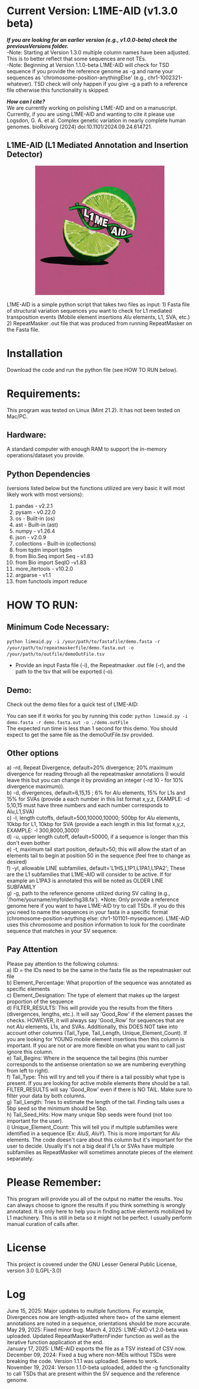 # Current Version: L1ME-AID (v1.3.0 beta)
***If you are looking for an earlier version (e.g., v1.0.0-beta) check the previousVersions folder.*** </br>
-Note: Starting at Version 1.3.0 multiple column names have been adjusted. This is to better reflect that some sequences are not TEs. </br>
-Note: Beginning at Version 1.1.0-beta L1ME-AID will check for TSD sequence if you provide the reference genome as -g and name your sequences as 'chromosome-position-anythingElse' (e.g., chr1-1002321-whatever). TSD check will only happen if you give -g a path to a reference file otherwise this functionality is skipped.

***How can I cite?***</br>
We are currently working on polishing L1ME-AID and on a manuscript. Currently, if you are using L1ME-AID and wanting to cite it please use Logsdon, G. A. et al. Complex genetic variation in nearly complete human genomes. bioRxivorg (2024) doi:10.1101/2024.09.24.614721.</br>

## L1ME-AID (L1 Mediated Annotation and Insertion Detector)
<p align="center">
<img src="limeaid.jpeg?raw=true" width="350" height="350">
</p>
L1ME-AID is a simple python script that takes two files as input:
  1) Fasta file of structural variation sequences you want to check for L1 mediated transposition events (Mobile element insertions <i>Alu</i> elements, L1, SVA, etc.)
  2) RepeatMasker .out file that was produced from running RepeatMasker on the Fasta file.

# Installation
Download the code and run the python file (see HOW TO RUN below).

# Requirements:
This program was tested on Linux (Mint 21.2). It has not been tested on Mac/PC.

## Hardware:
A standard computer with enough RAM to support the in-memory operations/dataset you provide.

## Python Dependencies 
(versions listed below but the functions utilized are very basic it will most likely work with most versions):
  1) pandas - v2.2.1
  2) pysam -  v0.22.0
  3) os - Built-in (os)
  4) ast - Built-in (ast)
  5) numpy - v1.26.4
  6) json - v2.0.9
  7) collections - Built-in (collections)
  8) from tqdm import tqdm
  9) from Bio.Seq import Seq - v1.83
  10) from Bio import SeqIO -v1.83
  11) more_itertools - v10.2.0
  12) argparse - v1.1
  13) from functools import reduce

# HOW TO RUN:

## Minimum Code Necessary:
`python limeaid.py -i /your/path/to/fastafile/demo.fasta -r /your/path/to/repeatmaskerfile/demo.fasta.out -o /your/path/to/outfile/demoOutFile.tsv`
- Provide an input Fasta file (-i), the Repeatmasker .out file (-r), and the path to the tsv that will be exported (-o).

## Demo:
Check out the demo files for a quick test of L1ME-AID:</br>

You can see if it works for you by running this code: `python limeaid.py -i demo.fasta -r demo.fasta.out -o ./demo.outFile`</br>
The expected run time is less than 1 second for this demo. You should expect to get the same file as the demoOutFile.tsv provided. 

## Other options

  a) -rd, Repeat Divergence, default=20% divergence; 20% maximum divergence for reading through all the repeatmasker annotations (I would leave this but you can change it by providing an integer (-rd 10 - for 10% divergence maximum)). <br>
  b) -d, divergences, default=6,15,15 ; 6% for <i>Alu</i> elements, 15% for L1s and 15% for SVAs (provide a each number in this list format x,y,z, EXAMPLE: -d 5,10,15 must have three numbers and each number corresponds to Alu,L1,SVA)<br>
  c) -l, length cutoffs, default=500,10000,10000; 500bp for <i>Alu</i> elements, 10kbp for L1, 10kbp for SVA (provide a each length in this list format x,y,z, EXAMPLE: -l 300,8000,3000) <br>
  d) -u, upper length cutoff, default=50000, if a sequence is longer than this don't even bother<br>
  e) -t, maximum tail start position, default=50; this will allow the start of an elements tail to begin at position 50 in the sequence (feel free to change as desired)<br>
  f) -yl, allowable LINE subfamilies, default='L1HS,L1P1,L1PA1,L1PA2'; These are the L1 subfamilies that L1ME-AID will consider to be active. If for example an L1PA3 is annotated this will be noted as OLDER LINE SUBFAMILY<br>
  g) -g, path to the reference genome utilized during SV calling (e.g., '/home/yourname/myfolder/hg38.fa'). *Note: Only provide a reference genome here if you want to have L1ME-AID try to call TSDs. If you do this you need to name the sequences in your fasta in a specific format (chromosome-position-anything else: chr1-101101-mysequence). L1ME-AID uses this chromosome and position information to look for the coordinate sequence that matches in your SV sequence. 

## Pay Attention
Please pay attention to the following columns:<br>
  a) ID = the IDs need to be the same in the fasta file as the repeatmasker out file<br>
  b) Element_Percentage: What proportion of the sequence was annotated as specific elements<br>
  c) Element_Designation: The type of element that makes up the largest proportion of the sequence<br>
  d) FILTER_RESULTS: This will provide you the results from the filters (divergences, lengths, etc.). It will say 'Good_Row' if the element passes the checks. HOWEVER, it will always say 'Good_Row' for sequences that are not <i>Alu</i> elements, L1s, and SVAs. Additionally, this DOES NOT take into account other columns (Tail_Type, Tail_Length, Unique_Element_Count). If you are looking for YOUNG mobile element insertions then this column is important. If you are not or are more flexible on what you want to call just ignore this column. <br>
  e) Tail_Begins: Where in the sequence the tail begins (this number corresponds to the antisense orientation so we are numbering everything from left to right).<br>
  f) Tail_Type: This will try and tell you if there is a tail possibly what type is present. If you are looking for active mobile elements there should be a tail. FILTER_RESULTS will say 'Good_Row' even if there is NO TAIL. Make sure to filter your data by both columns.<br>
  g) Tail_Length: Tries to estimate the length of the tail. Finding tails uses a 5bp seed so the minimum should be 5bp.<br>
  h) Tail_Seed_Hits: How many unique 5bp seeds were found (not too important for the user).<br>
  i) Unique_Element_Count: This will tell you if multiple subfamilies were identified in a sequence (Ex: <i>AluS</i>, <i>AluY</i>). This is more important for <i>Alu</i> elements. The code doesn't care about this column but it's important for the user to decide. Usually it's not a big deal if L1s or SVAs have multiple subfamilies as RepeatMasker will sometimes annotate pieces of the element separately. <br>

# Please Remember:
This program will provide you all of the output no matter the results. You can always choose to ignore the results if you think something is wrongly annotated. It is only here to help you in finding active elements mobilized by L1 machinery. This is still in beta so it might not be perfect. I usually perform manual curation of calls after. 

# License
This project is covered under the GNU Lesser General Public License, version 3.0 (LGPL-3.0)

# Log
June 15, 2025: Major updates to multiple functions. For example, Divergences now are length-adjusted where two+ of the same element annotations are noted in a sequence, orientations should be more accurate.</br>
May 29, 2025: Fixed minor bug. 
March 4, 2025: L1ME-AID v1.2.0-beta was uploaded. Updated RepeatMaskerPatternFinder function as well as the iterative function application at the end. </br>
January 17, 2025: L1ME-AID exports the file as a TSV instead of CSV now. </br>
December 09, 2024: Fixed a bug where non-MEIs without TSDs were breaking the code. Version 1.1.1 was uploaded. Seems to work. </br>
November 19, 2024: Verson 1.1.0-beta uploaded, added the -g functionality to call TSDs that are present within the SV sequence and the reference genome. 
